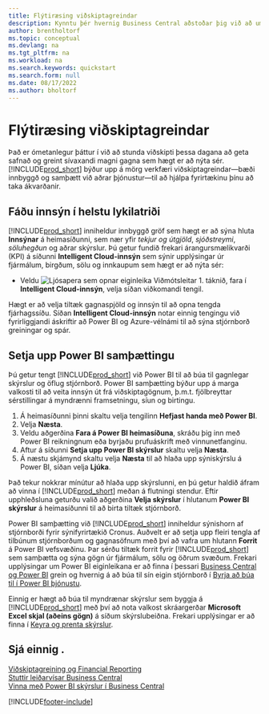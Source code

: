 ```yaml
---
title: Flýtiræsing viðskiptagreindar
description: Kynntu þér hvernig Business Central aðstoðar þig við að umbreyta gögnum fyrirtækisins í innsýn sem hægt er að nýta sér með skýrslur og stjórnborðum viðskiptagreindar.
author: brentholtorf
ms.topic: conceptual
ms.devlang: na
ms.tgt_pltfrm: na
ms.workload: na
ms.search.keywords: quickstart
ms.search.form: null
ms.date: 08/17/2022
ms.author: bholtorf
---
```


# <a name="business-intelligence-quick-start"></a>Flýtiræsing viðskiptagreindar

Það er ómetanlegur þáttur í við að stunda viðskipti þessa dagana að geta safnað og greint sívaxandi magni gagna sem hægt er að nýta sér. [!INCLUDE[prod_short](includes/prod_short.md)] býður upp á mörg verkfæri viðskiptagreindar&mdash;bæði innbyggð og samþætt við aðrar þjónustur&mdash;til að hjálpa fyrirtækinu þínu að taka ákvarðanir.

## <a name="get-insights-on-your-key-points-of-interest"></a>Fáðu innsýn í helstu lykilatriði

[!INCLUDE[prod_short](includes/prod_short.md)] inniheldur innbyggð gröf sem hægt er að sýna hluta **Innsýnar** á heimasíðunni, sem nær yfir *tekjur og útgjöld*, *sjóðstreymi*, *söluhegðun* og aðrar skýrslur. Þú getur fundið frekari árangursmælikvarði (KPI) á síðunni **Intelligent Cloud-innsýn** sem sýnir upplýsingar úr fjármálum, birgðum, sölu og innkaupum sem hægt er að nýta sér:

* Veldu ![Ljósapera sem opnar eiginleika Viðmótsleitar 1.](media/ui-search/search_small.png "Segðu mér hvað þú vilt gera") táknið, fara í **Intelligent Cloud-innsýn**, velja síðan viðkomandi tengil.

Hægt er að velja tiltæk gagnaspjöld og innsýn til að opna tengda fjárhagssíðu. Síðan **Intelligent Cloud-innsýn** notar einnig tengingu við fyrirliggjandi áskriftir að Power BI og Azure-vélnámi til að sýna stjórnborð greiningar og spár.

## <a name="set-up-power-bi-integration"></a>Setja upp Power BI samþættingu

Þú getur tengt [!INCLUDE[prod_short](includes/prod_short.md)] við Power BI til að búa til gagnlegar skýrslur og öflug stjórnborð. Power BI samþætting býður upp á marga valkosti til að veita innsýn út frá viðskiptagögnum, þ.m.t. fjölbreyttar sérstillingar á myndrænni framsetningu, síun og birtingu.

1. Á heimasíðunni þinni skaltu velja tengilinn **Hefjast handa með Power BI**.
2. Velja **Næsta**.
3. Veldu aðgerðina **Fara á Power BI heimasíðuna**, skráðu þig inn með Power BI reikningnum eða byrjaðu prufuáskrift með vinnunetfanginu.
4. Aftur á síðunni **Setja upp Power BI skýrslur** skaltu velja **Næsta**.
5. Á næstu skjámynd skaltu velja **Næsta** til að hlaða upp sýniskýrslu á Power BI, síðan velja **Ljúka**.

Það tekur nokkrar mínútur að hlaða upp skýrslunni, en þú getur haldið áfram að vinna í [!INCLUDE[prod_short](includes/prod_short.md)] meðan á flutningi stendur. Eftir upphleðsluna geturðu valið aðgerðina **Velja skýrslur** í hlutanum **Power BI skýrslur** á heimasíðunni til að birta tiltæk stjórnborð.

Power BI samþætting við [!INCLUDE[prod_short](includes/prod_short.md)] inniheldur sýnishorn af stjórnborði fyrir sýnifyrirtækið Cronus. Auðvelt er að setja upp fleiri tengla af tilbúnum stjórnborðum og gagnasöfnum með því að vafra um hlutann **Forrit** á Power BI vefsvæðinu. Þar sérðu tiltæk forrit fyrir [!INCLUDE[prod_short](includes/prod_short.md)] sem samþætta og sýna gögn úr fjármálum, sölu og öðrum svæðum. Frekari upplýsingar um Power BI eiginleikana er að finna í þessari [Business Central og Power BI](admin-powerbi.md) grein og hvernig á að búa til sín eigin stjórnborð í [Byrja að búa til í Power BI þjónustu](/power-bi/fundamentals/service-get-started).

Einnig er hægt að búa til myndrænar skýrslur sem byggja á [!INCLUDE[prod_short](includes/prod_short.md)] með því að nota valkost skráargerðar **Microsoft Excel skjal (aðeins gögn)** á síðum skýrslubeiðna. Frekari upplýsingar er að finna í [Keyra og prenta skýrslur](ui-work-report.md).

## <a name="see-also"></a>Sjá einnig .

[Viðskiptagreining og Financial Reporting](bi.md)  
[Stuttir leiðarvísar Business Central](quick-start-business-central.md)  
[Vinna með Power BI skýrslur í Business Central](across-working-with-powerbi.md)  

[!INCLUDE[footer-include](includes/footer-banner.md)]
